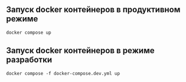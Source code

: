 ## Запуск docker контейнеров в продуктивном режиме
```
docker compose up
```
## Запуск docker контейнеров в режиме разработки
```
docker compose -f docker-compose.dev.yml up
```

